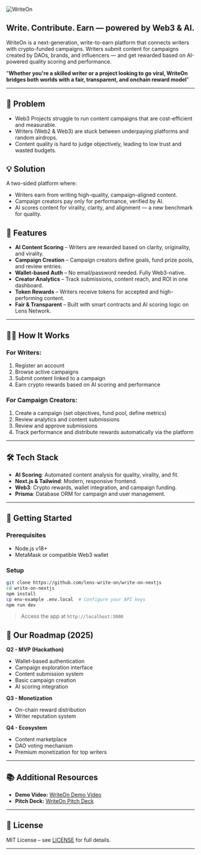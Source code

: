 ![WriteOn](https://github.com/user-attachments/assets/48e8d273-bbe2-4f7d-a168-f284ec6036e4)

## **Write. Contribute. Earn — powered by Web3 & AI.**

WriteOn is a next-generation, write-to-earn platform that connects writers with crypto-funded campaigns. Writers submit content for campaigns created by DAOs, brands, and influencers — and get rewarded based on AI-powered quality scoring and performance.

"**Whether you're a skilled writer or a project looking to go viral, WriteOn bridges both worlds with a fair, transparent, and onchain reward model**"

---

## 🤔 Problem
- Web3 Projects struggle to run content campaigns that are cost-efficient and measurable.
- Writers (Web2 & Web3) are stuck between underpaying platforms and random airdrops.
- Content quality is hard to judge objectively, leading to low trust and wasted budgets.

## 💡 Solution
A two-sided platform where:
- Writers earn from writing high-quality, campaign-aligned content.
- Campaign creators pay only for performance, verified by AI.
- AI scores content for virality, clarity, and alignment — a new benchmark for quality.

## 🚀 Features

- **AI Content Scoring** – Writers are rewarded based on clarity, originality, and virality.
- **Campaign Creation** – Campaign creators define goals, fund prize pools, and review entries.
- **Wallet-based Auth** – No email/password needed. Fully Web3-native.
- **Creator Analytics** – Track submissions, content reach, and ROI in one dashboard.
- **Token Rewards** – Writers receive tokens for accepted and high-performing content.
- **Fair & Transparent** – Built with smart contracts and AI scoring logic on Lens Network.

---

## 🧑‍💻 How It Works

### For Writers:
1. Register an account
2. Browse active campaigns
3. Submit content linked to a campaign
4. Earn crypto rewards based on AI scoring and performance

### For Campaign Creators:
1. Create a campaign (set objectives, fund pool, define metrics)
2. Review analytics and content submissions
3. Review and approve submissions
4. Track performance and distribute rewards automatically via the platform
---

## 🛠️ Tech Stack

- **AI Scoring**: Automated content analysis for quality, virality, and fit.
- **Next.js & Tailwind**: Modern, responsive frontend.
- **Web3**: Crypto rewards, wallet integration, and campaign funding.
- **Prisma**: Database ORM for campaign and user management.

---

## 🧪 Getting Started

### Prerequisites

- Node.js v18+
- MetaMask or compatible Web3 wallet
  
### Setup

```bash
git clone https://github.com/lens-write-on/write-on-nextjs
cd write-on-nextjs
npm install
cp env-example .env.local  # Configure your API keys
npm run dev
```

> Access the app at `http://localhost:3000`

## 📆 Our Roadmap (2025)
**Q2 - MVP (Hackathon)**
- Wallet-based authentication
- Campaign exploration interface
- Content submission system
- Basic campaign creation
- AI scoring integration

**Q3 - Monetization**
- On-chain reward distribution
- Writer reputation system

**Q4 - Ecosystem**
- Content marketplace
- DAO voting mechanism
- Premium monetization for top writers

---
## 📚 Additional Resources
- **Demo Video:** [WriteOn Demo Video](https://youtu.be/oWiTPByKY1c)
- **Pitch Deck:** [WriteOn Pitch Deck](https://drive.google.com/file/d/1IzwvO1SG5mXtJJtPHKSeAECIqfp6KHBO/view?usp=drive_link)
---
## 📄 License
MIT License – see [LICENSE](LICENSE) for full details.

---
